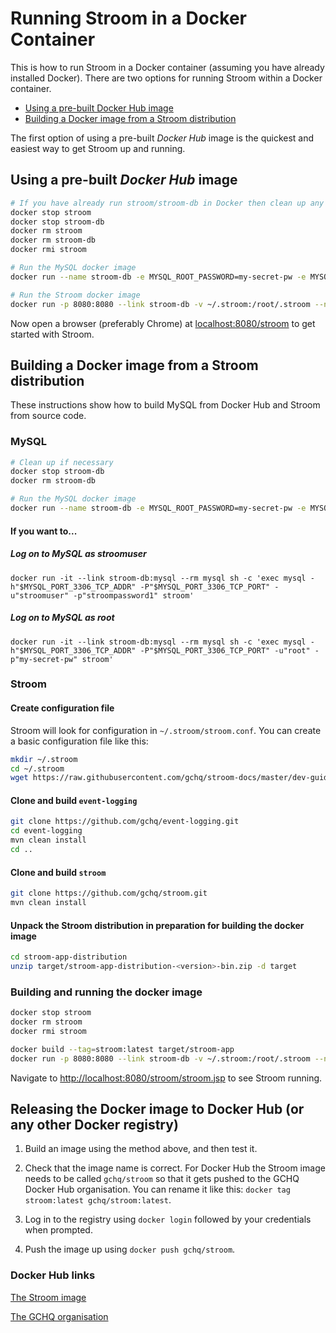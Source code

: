# Running Stroom in a Docker Container

This is how to run Stroom in a Docker container (assuming you have already installed Docker). There are two options for running Stroom within a Docker container.

* [Using a pre-built Docker Hub image](#using-a-pre-built-docker-hub-image)
* [Building a Docker image from a Stroom distribution](#building-a-docker-image-from-a-stroom-distribution)

The first option of using a pre-built _Docker Hub_ image is the quickest and easiest way to get Stroom up and running.

## Using a pre-built _Docker Hub_ image

```bash
# If you have already run stroom/stroom-db in Docker then clean up any old images
docker stop stroom
docker stop stroom-db
docker rm stroom
docker rm stroom-db
docker rmi stroom

# Run the MySQL docker image
docker run --name stroom-db -e MYSQL_ROOT_PASSWORD=my-secret-pw -e MYSQL_USER=stroomuser -e MYSQL_PASSWORD=stroompassword1 -e MYSQL_DATABASE=stroom -d mysql:5.6

# Run the Stroom docker image
docker run -p 8080:8080 --link stroom-db -v ~/.stroom:/root/.stroom --name=stroom -e STROOM_JDBC_DRIVER_URL="jdbc:mysql://stroom-db/stroom?useUnicode=yes&characterEncoding=UTF-8" -e STROOM_JDBC_DRIVER_USERNAME="stroomuser" -e STROOM_JDBC_DRIVER_PASSWORD="stroompassword1" gchq/stroom
```

Now open a browser (preferably Chrome) at [localhost:8080/stroom](http://localhost:8080/stroom) to get started with Stroom.

## Building a Docker image from a Stroom distribution

These instructions show how to build MySQL from Docker Hub and Stroom from source code. 

### MySQL 
```bash
# Clean up if necessary
docker stop stroom-db
docker rm stroom-db

# Run the MySQL docker image
docker run --name stroom-db -e MYSQL_ROOT_PASSWORD=my-secret-pw -e MYSQL_USER=stroomuser -e MYSQL_PASSWORD=stroompassword1 -e MYSQL_DATABASE=stroom -d mysql:5.5
```

#### If you want to...
##### Log on to MySQL as stroomuser
`docker run -it --link stroom-db:mysql --rm mysql sh -c 'exec mysql -h"$MYSQL_PORT_3306_TCP_ADDR" -P"$MYSQL_PORT_3306_TCP_PORT" -u"stroomuser" -p"stroompassword1" stroom'`

##### Log on to MySQL as root
`docker run -it --link stroom-db:mysql --rm mysql sh -c 'exec mysql -h"$MYSQL_PORT_3306_TCP_ADDR" -P"$MYSQL_PORT_3306_TCP_PORT" -u"root" -p"my-secret-pw" stroom'`



### Stroom

#### Create configuration file
Stroom will look for configuration in `~/.stroom/stroom.conf`. You can create a basic configuration file like this:

```bash
mkdir ~/.stroom
cd ~/.stroom
wget https://raw.githubusercontent.com/gchq/stroom-docs/master/dev-guide/resources/stroom.conf
```

#### Clone and build `event-logging`

```bash
git clone https://github.com/gchq/event-logging.git
cd event-logging
mvn clean install
cd ..
```

#### Clone and build `stroom`

```bash
git clone https://github.com/gchq/stroom.git
mvn clean install
```

####  Unpack the Stroom distribution in preparation for building the docker image

```bash
cd stroom-app-distribution
unzip target/stroom-app-distribution-<version>-bin.zip -d target
```

### Building and running the docker image

```bash
docker stop stroom
docker rm stroom
docker rmi stroom

docker build --tag=stroom:latest target/stroom-app
docker run -p 8080:8080 --link stroom-db -v ~/.stroom:/root/.stroom --name=stroom -e STROOM_JDBC_DRIVER_URL="jdbc:mysql://stroom-db/stroom?useUnicode=yes&characterEncoding=UTF-8" -e STROOM_JDBC_DRIVER_USERNAME="stroomuser" -e STROOM_JDBC_DRIVER_PASSWORD="stroompassword1" stroom
```

Navigate to [http://localhost:8080/stroom/stroom.jsp](http://localhost:8080/stroom/stroom.jsp) to see Stroom running.

## Releasing the Docker image to Docker Hub (or any other Docker registry)

1. Build an image using the method above, and then test it.

2. Check that the image name is correct. For Docker Hub the Stroom image needs to be called `gchq/stroom` so that it gets pushed to the GCHQ Docker Hub organisation. You can rename it like this: `docker tag stroom:latest gchq/stroom:latest`.

3. Log in to the registry using `docker login` followed by your credentials when prompted. 

4. Push the image up using `docker push gchq/stroom`.

### Docker Hub links
[The Stroom image](https://hub.docker.com/r/gchq/stroom/)

[The GCHQ organisation](https://hub.docker.com/u/gchq/)
